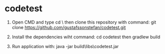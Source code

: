 # codetest


1. Open CMD and type cd \ then clone this repository with command: git clone https://github.com/gustafssonstefan/codetest.git

2. Install the dependencies wiht command: cd codetest then gradlew build

3. Run application with: java -jar build\libs\codetest.jar
